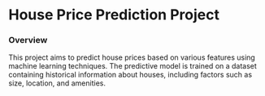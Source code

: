 # House Price Prediction Project

### Overview
This project aims to predict house prices based on various features using machine learning techniques. The predictive model is trained on a dataset containing historical information about houses, including factors such as size, location, and amenities.


